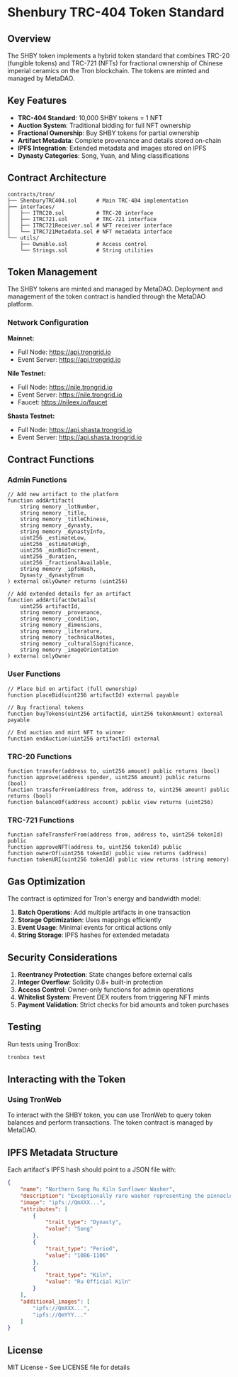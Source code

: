 # Shenbury TRC-404 Token Standard

## Overview

The SHBY token implements a hybrid token standard that combines TRC-20 (fungible tokens) and TRC-721 (NFTs) for fractional ownership of Chinese imperial ceramics on the Tron blockchain. The tokens are minted and managed by MetaDAO.

## Key Features

- **TRC-404 Standard**: 10,000 SHBY tokens = 1 NFT
- **Auction System**: Traditional bidding for full NFT ownership
- **Fractional Ownership**: Buy SHBY tokens for partial ownership
- **Artifact Metadata**: Complete provenance and details stored on-chain
- **IPFS Integration**: Extended metadata and images stored on IPFS
- **Dynasty Categories**: Song, Yuan, and Ming classifications

## Contract Architecture

```
contracts/tron/
├── ShenburyTRC404.sol      # Main TRC-404 implementation
├── interfaces/
│   ├── ITRC20.sol          # TRC-20 interface
│   ├── ITRC721.sol         # TRC-721 interface
│   ├── ITRC721Receiver.sol # NFT receiver interface
│   └── ITRC721Metadata.sol # NFT metadata interface
└── utils/
    ├── Ownable.sol         # Access control
    └── Strings.sol         # String utilities
```

## Token Management

The SHBY tokens are minted and managed by MetaDAO. Deployment and management of the token contract is handled through the MetaDAO platform.

### Network Configuration

**Mainnet:**
- Full Node: https://api.trongrid.io
- Event Server: https://api.trongrid.io

**Nile Testnet:**
- Full Node: https://nile.trongrid.io
- Event Server: https://nile.trongrid.io
- Faucet: https://nileex.io/faucet

**Shasta Testnet:**
- Full Node: https://api.shasta.trongrid.io
- Event Server: https://api.shasta.trongrid.io

## Contract Functions

### Admin Functions

```solidity
// Add new artifact to the platform
function addArtifact(
    string memory _lotNumber,
    string memory _title,
    string memory _titleChinese,
    string memory _dynasty,
    string memory _dynastyInfo,
    uint256 _estimateLow,
    uint256 _estimateHigh,
    uint256 _minBidIncrement,
    uint256 _duration,
    uint256 _fractionalAvailable,
    string memory _ipfsHash,
    Dynasty _dynastyEnum
) external onlyOwner returns (uint256)

// Add extended details for an artifact
function addArtifactDetails(
    uint256 artifactId,
    string memory _provenance,
    string memory _condition,
    string memory _dimensions,
    string memory _literature,
    string memory _technicalNotes,
    string memory _culturalSignificance,
    string memory _imageOrientation
) external onlyOwner
```

### User Functions

```solidity
// Place bid on artifact (full ownership)
function placeBid(uint256 artifactId) external payable

// Buy fractional tokens
function buyTokens(uint256 artifactId, uint256 tokenAmount) external payable

// End auction and mint NFT to winner
function endAuction(uint256 artifactId) external
```

### TRC-20 Functions

```solidity
function transfer(address to, uint256 amount) public returns (bool)
function approve(address spender, uint256 amount) public returns (bool)
function transferFrom(address from, address to, uint256 amount) public returns (bool)
function balanceOf(address account) public view returns (uint256)
```

### TRC-721 Functions

```solidity
function safeTransferFrom(address from, address to, uint256 tokenId) public
function approveNFT(address to, uint256 tokenId) public
function ownerOf(uint256 tokenId) public view returns (address)
function tokenURI(uint256 tokenId) public view returns (string memory)
```

## Gas Optimization

The contract is optimized for Tron's energy and bandwidth model:

1. **Batch Operations**: Add multiple artifacts in one transaction
2. **Storage Optimization**: Uses mappings efficiently
3. **Event Usage**: Minimal events for critical actions only
4. **String Storage**: IPFS hashes for extended metadata

## Security Considerations

1. **Reentrancy Protection**: State changes before external calls
2. **Integer Overflow**: Solidity 0.8+ built-in protection
3. **Access Control**: Owner-only functions for admin operations
4. **Whitelist System**: Prevent DEX routers from triggering NFT mints
5. **Payment Validation**: Strict checks for bid amounts and token purchases

## Testing

Run tests using TronBox:
```bash
tronbox test
```

## Interacting with the Token

### Using TronWeb

To interact with the SHBY token, you can use TronWeb to query token balances and perform transactions. The token contract is managed by MetaDAO.

## IPFS Metadata Structure

Each artifact's IPFS hash should point to a JSON file with:

```json
{
    "name": "Northern Song Ru Kiln Sunflower Washer",
    "description": "Exceptionally rare washer representing the pinnacle of Song ceramic achievement",
    "image": "ipfs://QmXXX...",
    "attributes": [
        {
            "trait_type": "Dynasty",
            "value": "Song"
        },
        {
            "trait_type": "Period",
            "value": "1086-1106"
        },
        {
            "trait_type": "Kiln",
            "value": "Ru Official Kiln"
        }
    ],
    "additional_images": [
        "ipfs://QmXXX...",
        "ipfs://QmYYY..."
    ]
}
```

## License

MIT License - See LICENSE file for details
